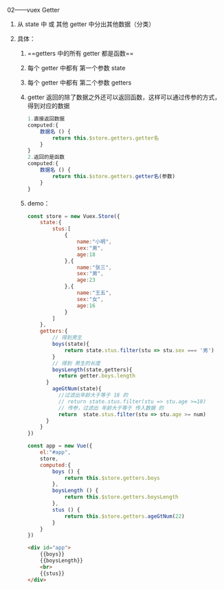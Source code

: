02——vuex Getter

1. 从 state 中 或 其他 getter 中分出其他数据（分类）

2. 具体：

   1. ==getters 中的所有 getter 都是函数==

   2. 每个 getter 中都有 第一个参数 state

   3. 每个 getter 中都有 第二个参数 getters

   4. getter 返回的除了数据之外还可以返回函数，这样可以通过传参的方式，得到对应的数据

      ```javascript
      1.直接返回数据
      computed:{
          数据名 () {
              return this.$store.getters.getter名
          }
      }
      2.返回的是函数
      computed:{
          数据名 () {
              return this.$store.getters.getter名(参数)
          }
      }
      ```

   5. demo：

      ```javascript
      const store = new Vuex.Store({
          state:{
              stus:[
                  {
                      name:"小明",
                      sex:"男",
                      age:18
                  },{
                      name:"张三",
                      sex:"男",
                      age:23
                  },{
                      name:"王五",
                      sex:"女",
                      age:16
                  }
              ]
          },
          getters:{
              // 得到男生 
              boys(state){
                  return state.stus.filter(stu => stu.sex === '男')
              }
              // 得到 男生的长度
              boysLength(state,getters){
          		return getter.boys.length
      		}
              ageGtNum(state){
          		//过滤出年龄大于等于 18 的
          		// return state.stus.filter(stu => stu.age >=18) 
          		// 传参，过滤出 年龄大于等于 传入数据 的
          		return  state.stus.filter(stu => stu.age >= num)
      		}
          }
      })
      
      const app = new Vue({
          el:"#app",
          store,
          computed:{
              boys () {
                  return this.$store.getters.boys
              },
              boysLength () {
                  return this.$store.getters.boysLength
              },
              stus () {
                  return this.$store.getters.ageGtNum(22)
              }
          }
      })
      ```

      ```html
      <div id="app">
          {{boys}}
          {{boysLength}}
          <br>
          {{stus}}
      </div>
      ```
